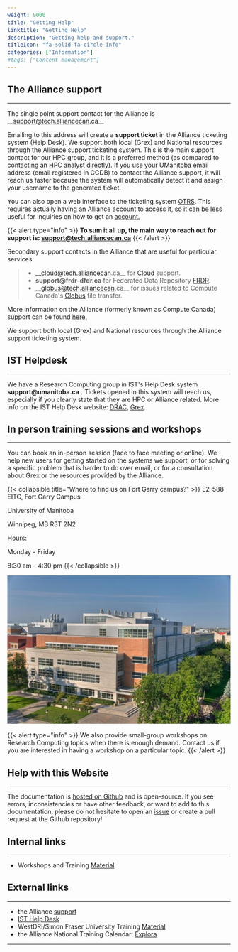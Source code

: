 ```yaml
---
weight: 9000
title: "Getting Help"
linktitle: "Getting Help"
description: "Getting help and support."
titleIcon: "fa-solid fa-circle-info"
categories: ["Information"]
#tags: ["Content management"]
---
```


## The Alliance support
---

<!--
The single point support contact for Compute Canada is [mailto:support@tech.alliancecan.ca](mailto:support@tech.alliancecan.ca "mailto:support@tech.alliancecan.ca")
-->

The single point support contact for the Alliance is __support@tech.alliancecan.ca__

Emailing to this address will create a __support ticket__ in the Alliance ticketing system (Help Desk). We support both local (Grex) and National resources through the Alliance support ticketing system. This is the main support contact for our HPC group, and it is a preferred method (as compared to contacting an HPC analyst directly). If you use your UManitoba email address (email registered in CCDB) to contact the Alliance support, it will reach us faster because the system will automatically detect it and assign your username to the generated ticket.

You can also open a web interface to the ticketing system [OTRS](https://support.computecanada.ca/otrs/customer.pl "Ticketing system - customer interface"). This requires actually having an Alliance account to access it, so it can be less useful for inquiries on how to get an [account.](https://alliancecan.ca/en/services/advanced-research-computing/account-management/apply-account "Apply for an account")

<!--
__To sum it all up, the main way to contact us is: [mailto:support@tech.alliancecan.ca](mailto:support@tech.alliancecan.ca "mailto:support@tech.alliancecan.ca")__
-->

{{< alert type="info" >}}
__To sum it all up, the main way to reach out for support is: [support@tech.alliancecan.ca](mailto:support@tech.alliancecan.ca "support@tech.alliancecan.ca")__
{{< /alert >}}

Secondary support contacts in the Alliance that are useful for particular services:

> * __cloud@tech.alliancecan.ca__ for [Cloud](https://docs.alliancecan.ca/wiki/Cloud "Cloud") support.
> * __support@frdr-dfdr.ca__ for Federated Data Repository [FRDR](https://www.frdr.ca/repo/ "FRDR").
> * __globus@tech.alliancecan.ca__ for issues related to Compute Canada's [Globus](https://globus.computecanada.ca/ "Globus") file transfer.

More information on the Alliance (formerly known as Compute Canada) support can be found [here.](https://docs.alliancecan.ca/wiki/Technical_support "Technical Support")

We support both local (Grex) and National resources through the Alliance support ticketing system.

## IST Helpdesk
---

We have a Research Computing group in IST's Help Desk system __support@umanitoba.ca__ . Tickets opened in this system will reach us, especially if you clearly state that they are HPC or Alliance related. More info on the IST Help Desk website: [DRAC](https://umanitoba.ca/information-services-technology/research-computing/digital-research-alliance-canada "IST HelpDesk DRAC"), [Grex](https://umanitoba.ca/information-services-technology/research-computing/um-high-performance-computing-system-grex "IST HelpDesk Grex").

## In person training sessions and workshops
---

You can book an in-person session (face to face meeting or online). We help new users for getting started on the systems we support, or for solving a specific problem that is harder to do over email, or for a consultation about Grex or the resources provided by the Alliance.

{{< collapsible title="Where to find us on Fort Garry campus?" >}}
E2-588 EITC, Fort Garry Campus

University of Manitoba

Winnipeg, MB R3T 2N2

Hours: 

Monday - Friday

8:30 am - 4:30 pm
{{< /collapsible >}}

![E2](/campus/E2.jpg)

{{< alert type="info" >}}
We also provide small-group workshops on Research Computing topics when there is enough demand. Contact us if you are interested  in having a workshop on a particular topic.
{{< /alert >}}


## Help with this Website
---

The documentation is [hosted on Github](https://github.com/um-grex/grex-docs) and is open-source.
If you see errors, inconsistencies or have other feedback, or want to add to this documentation, please do not hesitate to open an [issue](https://github.com/um-grex/grex-docs/issues) or create a pull request at the Github repository!

## Internal links
---

* Workshops and Training [Material](training)

## External links
---

* the Alliance [support](https://docs.alliancecan.ca/wiki/Technical_support)
* [IST Help Desk](http://umanitoba.ca/ist/help/ "IST Help Desk")
* WestDRI/Simon Fraser University Training [Material](https://training.westdri.ca/)
* the Alliance National Training Calendar: [Explora](https://explora.alliancecan.ca/)

---

<!-- {{< treeview display="tree" />}} -->

<!-- Changes and update:
* Last revision: Sep 10, 2024. 
-->
